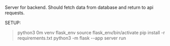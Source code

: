 Server for backend. Should fetch data from database and return to api requests.

SETUP: 
> python3 0m venv flask_env
> source flask_env/bin/activate
> pip install -r requirements.txt
> python3 -m flask --app server run